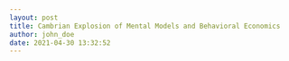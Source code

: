 ```yaml
---
layout: post
title: Cambrian Explosion of Mental Models and Behavioral Economics
author: john_doe
date: 2021-04-30 13:32:52
---
```

